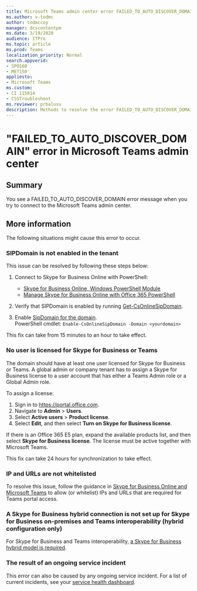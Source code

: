 ```yaml
---
title: Microsoft Teams admin center error FAILED_TO_AUTO_DISCOVER_DOMAIN
ms.author: v-todmc
author: todmccoy
manager: dcscontentpm
ms.date: 3/19/2020
audience: ITPro
ms.topic: article
ms.prod: Teams
localization_priority: Normal
search.appverid:
- SPO160
- MET150'
appliesto:
- Microsoft Teams
ms.custom: 
- CI 115814
- CSSTroubleshoot 
ms.reviewer: prbalusu 
description: Methods to resolve the error FAILED_TO_AUTO_DISCOVER_DOMAIN in the Microsoft Teams admin center. 
---
```


# "FAILED_TO_AUTO_DISCOVER_DOMAIN" error in Microsoft Teams admin center

## Summary

You see a FAILED_TO_AUTO_DISCOVER_DOMAIN error message when you try to connect to the Microsoft Teams admin center.

## More information

The following situations might cause this error to occur.

### SIPDomain is not enabled in the tenant

This issue can be resolved by following these steps below:
 
1. Connect to Skype for Business Online with PowerShell:

   - [Skype for Business Online, Windows PowerShell Module](https://www.microsoft.com/download/details.aspx?id=39366)
   - [Manage Skype for Business Online with Office 365 PowerShell](https://docs.microsoft.com/office365/enterprise/powershell/manage-skype-for-business-online-with-office-365-powershell)

2. Verify that SIPDomain is enabled by running [Get-CsOnlineSipDomain](https://docs.microsoft.com/powershell/module/skype/get-csonlinesipdomain).

3. Enable [SipDomain for the domain](https://docs.microsoft.com/powershell/module/skype/enable-csonlinesipdomain).<br/>
   PowerShell cmdlet: `Enable-CsOnlineSipDomain -Domain <yourdomain>`

This fix can take from 15 minutes to an hour to take effect.

### No user is licensed for Skype for Business or Teams 

The domain should have at least one user licensed for Skype for Business or Teams. A global admin or company tenant has to assign a Skype for Business license to a user account that has either a Teams Admin role or a Global Admin role.​​

To assign a license:

1. Sign in to https://portal.office.com.
2. Navigate to **Admin** > **Users**.
3. Select **Active users** > **Product license**.
4. Select **Edit**, and then select **Turn on Skype for Business license**.

If there is an Office 365 E5 plan, expand the available products list, and then select **Skype for Business license**. The license must be active together with Microsoft Teams.​​

This fix can take 24 hours for synchronization to take effect.

### IP and URLs are not whitelisted

To resolve this issue, follow the guidance in [Skype for Business Online and Microsoft Teams](https://docs.microsoft.com/office365/enterprise/urls-and-ip-address-ranges#skype-for-business-online-and-microsoft-teams) to allow (or whitelist) IPs and URLs that are required for Teams portal access.​

### A Skype for Business hybrid connection is not set up for Skype for Business on-premises and Teams interoperability (hybrid configuration only)

For Skype for Business and Teams interoperability, [a Skype for Business hybrid model is required](https://docs.microsoft.com/microsoftteams/migration-interop-guidance-for-teams-with-skype).

### The result of an ongoing service incident

This error can also be caused by any ongoing service incident. For a list of current incidents, see your [service health dashboard](https://admin.microsoft.com/Adminportal/Home?source=applauncher#/servicehealth).
